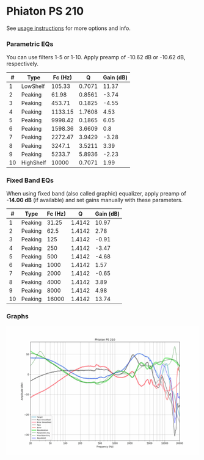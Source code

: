 # Phiaton PS 210
See [usage instructions](https://github.com/jaakkopasanen/AutoEq#usage) for more options and info.

### Parametric EQs
You can use filters 1-5 or 1-10. Apply preamp of -10.62 dB or -10.62 dB, respectively.

|   # | Type      |   Fc (Hz) |      Q |   Gain (dB) |
|-----|-----------|-----------|--------|-------------|
|   1 | LowShelf  |    105.33 | 0.7071 |       11.37 |
|   2 | Peaking   |     61.98 | 0.8561 |       -3.74 |
|   3 | Peaking   |    453.71 | 0.1825 |       -4.55 |
|   4 | Peaking   |   1133.15 | 1.7608 |        4.53 |
|   5 | Peaking   |   9998.42 | 0.1865 |        6.05 |
|   6 | Peaking   |   1598.36 | 3.6609 |        0.8  |
|   7 | Peaking   |   2272.47 | 3.9429 |       -3.28 |
|   8 | Peaking   |   3247.1  | 3.5211 |        3.39 |
|   9 | Peaking   |   5233.7  | 5.8936 |       -2.23 |
|  10 | HighShelf |  10000    | 0.7071 |        1.99 |

### Fixed Band EQs
When using fixed band (also called graphic) equalizer, apply preamp of **-14.00 dB** (if available) and set gains manually with these parameters.

|   # | Type    |   Fc (Hz) |      Q |   Gain (dB) |
|-----|---------|-----------|--------|-------------|
|   1 | Peaking |     31.25 | 1.4142 |       10.97 |
|   2 | Peaking |     62.5  | 1.4142 |        2.78 |
|   3 | Peaking |    125    | 1.4142 |       -0.91 |
|   4 | Peaking |    250    | 1.4142 |       -3.47 |
|   5 | Peaking |    500    | 1.4142 |       -4.68 |
|   6 | Peaking |   1000    | 1.4142 |        1.57 |
|   7 | Peaking |   2000    | 1.4142 |       -0.65 |
|   8 | Peaking |   4000    | 1.4142 |        3.89 |
|   9 | Peaking |   8000    | 1.4142 |        4.98 |
|  10 | Peaking |  16000    | 1.4142 |       13.74 |

### Graphs
![](./Phiaton%20PS%20210.png)
